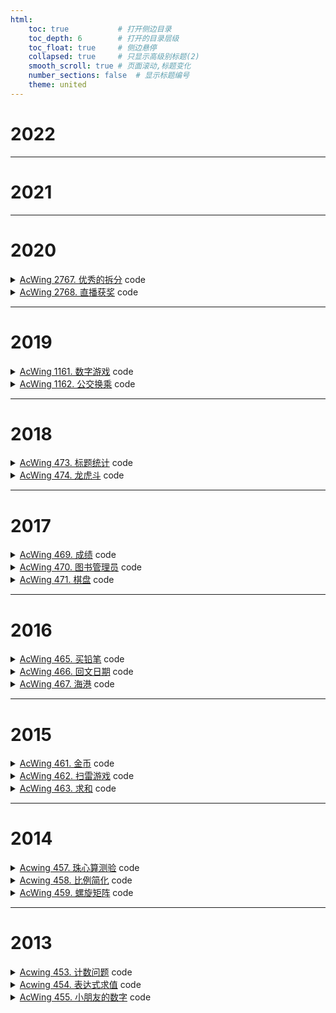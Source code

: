 ```yaml
---
html:
    toc: true           # 打开侧边目录
    toc_depth: 6        # 打开的目录层级
    toc_float: true     # 侧边悬停
    collapsed: true     # 只显示高级别标题(2)
    smooth_scroll: true # 页面滚动,标题变化
    number_sections: false  # 显示标题编号
    theme: united
--- 
```



# 2022

---

# 2021

---

# 2020

<details><summary><a href="https://www.acwing.com/problem/content/2769/" target="_blank">AcWing 2767. 优秀的拆分</a> code</summary>

```cpp
#include <iostream>
#include <queue>
using namespace std;

int n;
int a[30];

int main(){
    a[1]=1;
    for(n=1; a[n]<=1e7;){
        ++n;
        a[n] = a[n-1]*2;
    }
    
    queue<int> q;
    int k; cin>>k;
    
    while(n>=2){
        if(k >= a[n]) k-=a[n], q.push(a[n]);
        n--;
    }
    if(k==0)
        while(q.size()){
            cout<<q.front()<<" ";
            q.pop();
        }
    else
        cout<<-1;
    return 0;
}
```
</details>


<details><summary><a href="https://www.acwing.com/problem/content/2770/" target="_blank">AcWing 2768. 直播获奖</a> code</summary>

```cpp
#include <iostream>
using namespace std;

const int N=1e5+10;

int n, w;   

int a[610]; // 每个分数段的成绩

int calc(int cnt){  // 获奖人数
    if(!cnt) cnt=1; // 如果获奖人数为0
    for(int i=600; ; i--){
        cnt -= a[i];
        if(cnt<=0) return i;
    }
}

int main(){
    cin>>n>>w;
    for(int i=1; i<=n; i++){
        int ai; scanf("%d", &ai);
        a[ ai ] ++;
        cout<<calc(i * w / 100)<<" ";
    }
    return 0;
}
```
</details>

---

# 2019

<details><summary><a href="https://www.acwing.com/problem/content/1163/" target="_blank">AcWing 1161. 数字游戏</a> code</summary>

```cpp
#include <iostream>
using namespace std;

int main(){
    char c; 
    int ans;
    while(cin>>c)
        if(c=='1')
            ans++;
    cout<<ans;
    return 0;
}
```
</details>


<details><summary><a href="https://www.acwing.com/problem/content/1164/" target="_blank">AcWing 1162. 公交换乘</a> code</summary>

```cpp
#pragma G++ optimize("Ofast", 2, 3)
#define fst first
#define sed second
#include <iostream>
#include <vector>
using namespace std;

typedef pair<int, int> PII;
int n, ans;

int main(){
    cin>>n;
    
    vector<PII> q;
    
    for(int i=1; i<=n; i++){
        int x, y, z; cin>>x>>y>>z;
        ans+=y;
        
        if(x==0)    // 获得券
            q.push_back({y, z});
        else{       // 找券
            
            while( q.size() && z - q[0].sed > 45 )
                q.erase(q.begin(), q.begin()+1);    // 清空过期券
            
            for(int j=0; j<q.size(); j++)
                if( q[j].fst >= y ){
                    q.erase(q.begin()+j, q.begin()+j+1);
                    ans-=y;
                    break;
                }            
        }
    }
    
    cout<<ans;
    
    return 0;
}
```
</details>

---

# 2018


<details><summary><a href="https://www.acwing.com/problem/content/475/" target="_blank">AcWing 473. 标题统计</a> code</summary>

```cpp
#include <iostream>
using namespace std;

char c;
int ans;

int main(){
    while(cin>>c)
        if(c>='A' && c<='Z' || c>='a' && c<='z' || c>='0' && c<='9')
            ans++;
    cout<<ans;
    return 0;
}
```
</details>


<details><summary><a href="https://www.acwing.com/problem/content/description/476/" target="_blank">AcWing 474. 龙虎斗</a> code</summary>

```cpp
#include <iostream>
using namespace std;

typedef long long LL;
const int N = 1e5 + 10;

LL a[N];   // 兵营
LL dragon, tiger, n;
LL m, s1, p1, s2, p2, cha;

int main() {
    cin >> n;
    for (int i = 1; i <= n; i++) scanf("%lld", a + i);
    cin >> m >> p1 >> s1 >> s2;
    a[p1] += s1;

    for (int i = 1; i <= n; i++)
        if (i < m)
            dragon += (m - i) * a[i];
        else if (i > m)
            tiger += (i - m) * a[i];

    p2 = m;
    cha = llabs(dragon - tiger);

	for (int i = 1; i <= n; i++){
		if (i < m && llabs(dragon - tiger + s2 * (m - i)) < cha ) 
	        p2 = i, cha = llabs(dragon - tiger + s2 * (m - i));
		if (i > m && llabs(dragon - tiger - s2 * (i - m)) < cha)
			p2 = i, cha = llabs(dragon - tiger - s2 * (i - m));
	}
    cout << p2;

    return 0;
}
```
</details>

---

# 2017

<details><summary><a href="https://www.acwing.com/problem/content/471/" target="_blank">AcWing 469. 成绩</a> code</summary>

```cpp
#include <iostream>
using namespace std;

int main(){
    int a, b, c;
    cin>>a>>b>>c;
    cout<<a*0.2+b*0.3+c*0.5;
    return 0;
}
```
</details>


<details><summary><a href="https://www.acwing.com/problem/content/472/" target="_blank">AcWing 470. 图书管理员</a> code</summary>

```cpp
#include <iostream>
#include <cstring>
#include <sstream>
using namespace std;

const int N=1e3+10;

int n, q;
string book[N]; // 书

int s2i(string s){
    stringstream ss;
    ss<<s;
    int res;
    ss>>res;
    return res;
}

int main(){
    cin>>n>>q;
    for(int i=1; i<=n; i++) cin>>book[i];
    
    for(int i=1; i<=q; i++){
        int l, res=-1;
        string s;
        cin>>l>>s;
        
        for(int j=1; j<=n; j++)
            if(l<=book[j].size())
            if(s==book[j].substr(book[j].size()-l, l))
                if(res==-1)
                    res = s2i(book[j]);
                else    
                    res = min(res, s2i(book[j]));
            
        cout<<res<<"\n";
    }
    
    return 0;
}
```
</details>


<details><summary><a href="https://www.acwing.com/problem/content/473/" target="_blank">AcWing 471. 棋盘</a> code</summary>

```cpp
#define fst first
#define sed second
#include <iostream>
#include <queue>
#include <cstring>
using namespace std;

typedef pair<int, int> PII;
const int N=110;
const int dxy[4][2]={ {-1,0},{1,0},{0,-1},{0,1} };

int g[N][N];    // 地图
int n, m;

int dis[N][N];  // 最短路

int spfa(PII s, PII e){ 
    memset(dis, 0x3f, sizeof dis);
    
    queue<pair<PII, PII>> q;    // 第二个参数是uxy变的颜色, 没变就是0; 第二个是魔法与花销
    dis[s.fst][s.sed] = 0;
    q.push({s, {0, 0}});
    
    while(q.size()){
        auto u = q.front();
        q.pop();
        
        int ux = u.fst.fst;
        int uy = u.fst.sed;
        
        for(int i=0; i<4; i++){ // 去四个方向
            int nx = ux + dxy[i][0];
            int ny = uy + dxy[i][1];
            
            if(nx<1 || ny<1 || nx>n || ny>n) continue;
            
            if( g[nx][ny] == 0 && u.sed.fst == 0 && g[ux][uy] != 0 ){   // 没变过才能继续变
                if( dis[nx][ny] > u.sed.sed + 2){
                    dis[nx][ny] = u.sed.sed + 2;
                    q.push({ {nx,ny}, {g[ux][uy], dis[nx][ny]} }); // 这是个变色玩意儿
                }
            }
            else if(g[nx][ny] && (g[nx][ny] == g[ux][uy] || g[nx][ny] == u.sed.fst)){   // 相同, 可以通过变的去
                if( dis[nx][ny] > u.sed.sed){
                    dis[nx][ny] = u.sed.sed;
                    q.push({ {nx,ny}, {0, dis[nx][ny]} });
                }
            }
            else if(g[nx][ny] && ((g[ux][uy] && g[nx][ny] != g[ux][uy]) || (u.sed.fst && g[nx][ny] != u.sed.fst)))
                if( dis[nx][ny] > u.sed.sed + 1){
                    dis[nx][ny] = u.sed.sed + 1;
                    q.push({ {nx,ny}, {0, dis[nx][ny]} });
                }
            
        }    
    }

    //for(int i=1; i<=n; i++, cout<<"\n")
    //    for(int j=1; j<=n; j++)
    //        cout<<dis[i][j]<<"   ";
    
    return dis[e.fst][e.sed] < 0x3f3f3f3f/2 ? dis[e.fst][e.sed] : -1;
}

int main(){
    cin>>n>>m;
    for(int i=1; i<=m; i++){
        int x, y, z; scanf("%d%d%d", &x, &y, &z);
        g[x][y] = z+1;
    }
    
    cout<<spfa({1,1}, {n,n});
    
    return 0;
}
```
</details>

---

# 2016

<details><summary><a href="https://www.acwing.com/problem/content/467/" target="_blank">AcWing 465. 买铅笔</a> code</summary>

```cpp
#include <iostream>
using namespace std;

int n;

int main(){
    cin>>n;
    int ans = 0x3f3f3f3f;
    for(int i=1; i<=3; i++){
        int a, b; cin>>a>>b;
        ans = min(ans,  b * ((n+a-1)/a) );
    }
    cout<<ans;
    return 0;
}
```
</details>

<details><summary><a href="https://www.acwing.com/problem/content/468/" target="_blank">AcWing 466. 回文日期</a> code</summary>

```cpp
#include <iostream>
using namespace std;

int a, b, ans;

int months[13]={0,31,28,31,30,31,30,31,31,30,31,30,31};
bool ck(int y, int m, int d){
    if((y*1e4+m*1e2+d)<a || (y*1e4+m*1e2+d)>b) return 0;
    
    months[2]=28;
    if(y%400==0 || y%4==0 && y%100!=0) months[2]=29;
    if(m<1 || m>12) return 0;
    if(d<1 || d>months[m]) return 0;
    return 1;
}

int main(){
    cin>>a>>b;
    
    for(int i=a/10000; i<=b/10000; i++)
        if( ck(i, (i%10)*10+(i/10%10), (i/100%10)*10+(i/1000)) ) ans++;

    cout<<ans;
    
    return 0;
}
```
</details>


<details><summary><a href="https://www.acwing.com/problem/content/469/" target="_blank">AcWing 467. 海港</a> code</summary>

```cpp
#pragma G++ optimize(3, "Ofast")
#include <iostream>
#include <vector>
#include <unordered_map>
#include <queue>
using namespace std;

const int N=1e5+10;
int n;
int T[N];   // 每艘船到达的时间
int K[N];   // 船上乘客的数量
vector<int> X[N];   // x[i]上每个乘客的信息

unordered_map<int, int> ans;  // 每个国籍的人的数量

int main(){
    cin>>n;
    for(int i=1; i<=n; i++){
        scanf("%d%d", T+i, K+i);
        for(int j=1; j<=K[i]; j++){
            int t; scanf("%d", &t);
            X[i].push_back(t);
        }
    }
    
    queue<int> q;
    for(int i=1; i<=n; i++){
        q.push(i);   // 第i秒的人
        
        for(int j=0; j<K[i]; j++) 
            ans[ X[i][j] ]++;
        
        while(T[q.front()]+86400 <= T[i]){
            for(int j=0; j<K[q.front()]; j++) {
                ans[ X[q.front()][j] ]--;
                if( ans[ X[q.front()][j] ] == 0 ) ans.erase(X[q.front()][j]);
            }
            q.pop();
        }
        
        printf("%d\n", ans.size());
    }
    
    
    return 0;
}
```
</details>


---

# 2015

<details><summary><a href="https://www.acwing.com/problem/content/description/463/" target="_blank">AcWing 461. 金币</a> code</summary>

```cpp
#include <iostream>
using namespace std;

int k, ans, one=1, x=1, y=1;

int main(){
    cin>>k;
    for(int i=1; i<=k; i++, x++){
        ans+=one;
        if(x==y){
            x=0;
            y++;
            one++;
        }
    }
    cout<<ans;
    return 0;
}
```
</details>

<details><summary><a href="https://www.acwing.com/problem/content/464/" target="_blank">AcWing 462. 扫雷游戏</a> code</summary>

```cpp
#include <iostream>
using namespace std;

const int N=1e2+10;

int dxy[8][2]={ {-1,0}, {1,0}, {0,-1}, {0,1}, {-1,-1}, {-1,1}, {1,-1}, {1,1} };

char g[N][N];
int res[N][N];
int n, m;

int main(){
    cin>>n>>m;
    for(int i=1; i<=n; i++)
        for(int j=1; j<=m; j++)
            cin>>g[i][j];
            
    for(int i=1; i<=n; i++, cout<<"\n")
        for(int j=1; j<=m; j++){
            for(int k=0; k<8; k++)
                res[i][j] += g[ i+dxy[k][0] ][ j+dxy[k][1] ]=='*';
        
            if(g[i][j]=='*')
                cout<<'*';
            else 
                cout<<res[i][j];
        }
    
    return 0;
}
```
</details>


<details><summary><a href="https://www.acwing.com/problem/content/465/" target="_blank">AcWing 463. 求和</a> code</summary>

```cpp
/*
x+z == 2y, 说明这俩奇偶同性, 那么当x<z时, 必定存在x<y<z. 

分数与y其实是无关的, 所以我们需要找到相同颜色的一对 x,z

在样例中, 
对于颜色2(蓝), 是(1,5) = 6*7  = 42
对于颜色1(红), 是(4,6) = 10*4 = 40

显然,与分数无关
我们只需要在同一个颜色中,将奇偶性质相同的提取出来
比如,红色的奇数的, 此时会出现(类似于):(1,5), (1,9), (5, 9)这样的玩意儿
大家肯定也不想非常朴素的去一个一个计算吧

分析一下, 把1,5,9看作a,b,c,对应的数字是na,nb,nc
(a+b)*(na+nb) =[a*na]+ a*nb + b*na +[b*nb]
(a+c)*(na+nc) = a*na + a*nc + c*na +[c*nc]
(b+c)*(nb+nc) = b*nb + b*nc + c*nb + c*nc

求一下和
= a*na + b*nb + c*nc + ( a*na + a*nb + a*nc ) + ( b*na + b*nb + b*nc ) + ( c*na + c*nb + c*nc )
= a*na + b*nb + c*nc + ( a*(na+nb+nc) + b*(na+nb+nc) + c*(na+nb+nc) )
= a*na + b*nb + c*nc + (a+b+c)*(na+nb+nc)

对于a*na + b*nb + c*nc的数量,应该是是n-2的,n是格子数量,而这个是如何推出来的嘞,以后推
公式就出来了
ans = (n-2) Σ(i*ni) + Σ(i)Σ(ni)
*/
#include <iostream>
#include <vector>
using namespace std;

typedef long long LL;
typedef pair<int, int> PII;

const int N = 1e5+10;
const int MOD = 10007;

int num[N], cor[N]; // 数字和颜色
vector<PII> a[N][2];// 同奇同色
int n, m;

int main(){
    cin>>n>>m;
    for(int i=1; i<=n; i++) scanf("%d", num+i);
    for(int i=1; i<=n; i++) scanf("%d", cor+i);
    
    for(int i=1; i<=n; i++)
        a[ cor[i] ][ i&1 ].push_back({i, num[i]});
    
    LL ans=0;
    for(auto c: a)
    for(int k=0; k<=1; k++)
        if(c[k].size()>=2){
            LL one=0, two=0, thr=0;
            for(auto &[i,j]: c[k]){
                one = (one + ((LL)i*j) % MOD) % MOD;
                two = (two + i) % MOD;
                thr = (thr + j) % MOD;
            }
            ans += (one * (c[k].size()-2)) + (two * thr);
            ans %= MOD;
        }
    
    cout<<ans%MOD;
    
    return 0;
}
```
</details>


---

# 2014

<details><summary><a href="https://www.acwing.com/problem/content/description/459/" target="_blank">Acwing 457. 珠心算测验</a> code</summary>

```cpp
#include <iostream>
using namespace std;

const int N=110;

int n, res;
int a[N];   // 是否有这个数
bool st[20010]; // 是否能算出来

int main(){
    cin>>n;
    for(int i=1; i<=n; i++) scanf("%d", a+i);
    for(int i=1; i<=n; i++)
        for(int j=i+1; j<=n; j++)
            st[ a[i]+a[j] ] = 1;
    for(int i=1; i<=n; i++)
        if(st[a[i]]) res++;
    cout<<res;
    
    return 0;
}
```
</details>


<details><summary><a href="https://www.acwing.com/problem/content/460/" target="_blank">Acwing 458. 比例简化</a> code</summary>

```cpp
#include <iostream>
using namespace std;

int A, B, L;
int A1, B1;
int A2=999, B2=1;

int gcd(int a, int b){
    return b ? gcd(b, a%b) : a;
}

int main(){
    cin>>A>>B>>L;
    for(A1=1; A1<=L; A1++)  // 枚举
    for(B1=1; B1<=L; B1++)
        if(A1*B >= A*B1)    // 满足A1/B1 >= A/B
        if(gcd(A1, B1)==1)  // 两数互质
        if(A1*B2 < A2*B1)   // 更小
            A2=A1, B2=B1;
    cout<<A2<<" "<<B2;
    return 0;
}
```
</details>


<details><summary><a href="https://www.acwing.com/problem/content/description/461/" target="_blank">AcWing 459. 螺旋矩阵</a> code</summary>

```cpp
#include <iostream>
using namespace std;

typedef long long LL;

int n, x, y, ans=1;

int main(){
    cin>>n>>x>>y;
    
    for(int i=1, j=n; i<=j; i++, j--, ans+=n*4-4, n-=2)
        if(i==x){      // 上
            cout<<ans+(y-i);
            break;
        }
        else if(j==x){ // 下
            cout<<ans+(j-y)+n*2-2;
            break;
        }
        else if(i==y){ // 左
            cout<<ans+(j-x)+n*3-3;
            break;
        }
        else if(j==y){ // 右
            cout<<ans+(x-i)+n-1;
            break;
        } 
    
    return 0;
}
```
</details>

---

# 2013

<details><summary><a href="https://www.acwing.com/problem/content/455/" target="_blank">Acwing 453. 计数问题</a> code</summary>

```cpp
#include <iostream>
using namespace std;

const int N=1e6+10;

int n, X, ans;

int calc(int i){   // 计算i中有几个X
    int res=0;
    while(i){
        if(i%10==X) res++;
        i/=10;
    }
    return res;
}

int main(){
    cin>>n>>X;
    for(int i=1; i<=n; i++)
        ans+=calc(i);
    cout<<ans;
    return 0;
}
```
</details>


<details><summary><a href="https://www.acwing.com/problem/content/456/" target="_blank">Acwing 454. 表达式求值</a> code</summary>

```cpp
#include <iostream>
using namespace std;

typedef long long LL;

const int N=1;

LL ans, tmp, num;
char ch;

int main(){
    cin>>tmp;
    while(cin>>ch>>num)
        if(ch=='+')
            ans+=tmp,
            tmp=num;
        else
            tmp=(tmp*num)%10000;
    cout<<(ans+tmp)%10000;
    return 0;
}
```
</details>


<details><summary><a href="https://www.acwing.com/problem/content/description/457/" target="_blank">AcWing 455. 小朋友的数字</a> code</summary>

```cpp
#include <iostream>
using namespace std;

typedef long long LL;
const int N=1e6+10;

LL n, p;
LL a[N], b[N], t[N];
__int128 c[N];  // T为特征值

int main(){
    cin>>n>>p;
    for(int i=1; i<=n; i++){
        scanf("%lld", a+i); // 原始数字
        b[i] = a[i];        // 最大子序和
    }
    
    *b = -0x3f3f3f3f;
    for(int i=1; i<=n; i++){
        b[i] = max(b[i-1]+a[i], a[i]);
        *b = max(*b, b[i]);
        t[i] = *b; // 1-i 的最大子序和
    }
    c[1]=t[1];
    
    __int128 mmax = a[1]+t[1];    // 维护这个最大
    for(int i=2; i<=n; i++){
        c[i] = mmax;
        mmax = max(mmax, __int128(c[i]+t[i]));
    }
    
    *c = c[1];
    for(int i=2; i<=n; i++)
        *c = max(*c, c[i]);
    
    //for(int i=1; i<=n; i++) printf("%12d", a[i]); cout<<"\n";
    //for(int i=1; i<=n; i++) printf("%12d", t[i]); cout<<"\n";
    //for(int i=1; i<=n; i++) printf("%12d", c[i]); cout<<"\n";
    
    (*c)%=p;
    
    printf("%d", *c);
    
    return 0;
}
```
</details>